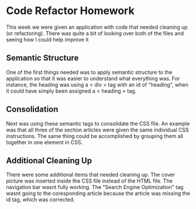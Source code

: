 # Code Refactor Homework

This week we were given an application with code that needed cleaning up (or refactoring). There was quite a bit of looking over both of the files and seeing how I could help improve it  

## Semantic Structure
One of the first things needed was to apply semantic structure to the application so that it was easier to understand what everything was. For instance, the heading was using a < div > tag with an id of "heading", when it could have simply been assigned a < heading > tag.

## Consolidation
Next was using these semantic tags to consolidate the CSS file. An example was that all three of the section articles were given the same individual CSS instructions. The same thing could be accomplished by grouping them all together in one element in CSS.

## Additional Cleaning Up
There were some additional items that needed cleaning up. The cover picture was inserted inside the CSS file instead of the HTML file. The navigation bar wasnt fully working. The "Search Engine Optimization" tag wasnt going to the coresponding article because the article was missing the id tag, which was corrected.